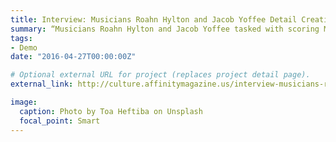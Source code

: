 ```yaml
---
title: Interview: Musicians Roahn Hylton and Jacob Yoffee Detail Creative Process in Scoring ‘Free Meek’
summary: “Musicians Roahn Hylton and Jacob Yoffee tasked with scoring Meek Mill's new documentary following his ongoing battle for freedom `Affinity Magazine`.
tags:
- Demo
date: "2016-04-27T00:00:00Z"

# Optional external URL for project (replaces project detail page).
external_link: http://culture.affinitymagazine.us/interview-musicians-roahn-hylton-and-jacob-yoffee-detail-creative-process-in-scoring-free-meek/

image:
  caption: Photo by Toa Heftiba on Unsplash
  focal_point: Smart
---
```

